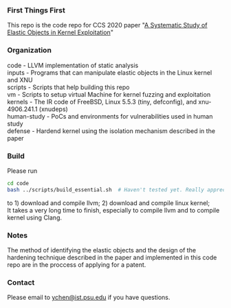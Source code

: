 ### First Things First
This repo is the code repo for CCS 2020 paper "[A Systematic Study of Elastic Objects in Kernel Exploitation](http://www.personal.psu.edu/yxc431/publications/ELOISE.pdf)"

### Organization
code - LLVM implementation of static analysis  
inputs - Programs that can manipulate elastic objects in the Linux kernel and XNU   
scripts - Scripts that help building this repo  
vm - Scripts to setup virtual Machine for kernel fuzzing and exploitation  
kernels - The IR code of FreeBSD, Linux 5.5.3 (tiny, defconfig), and xnu-4906.241.1 (xnudeps)  
human-study - PoCs and environments for vulnerabilities used in human study  
defense - Hardend kernel using the isolation mechanism described in the paper  

### Build
Please run 
```bash
cd code
bash ../scripts/build_essential.sh  # Haven't tested yet. Really appreciate if you can help test
```
to 1) download and compile llvm;  2) download and compile linux kernel;  
It takes a very long time to finish, especially to compile llvm and to compile kernel using Clang.

### Notes
The method of identifying the elastic objects and the design of the hardening technique described in the paper and implemented in this code repo are in the proccess of applying for a patent.

### Contact
Please email to ychen@ist.psu.edu if you have questions.
